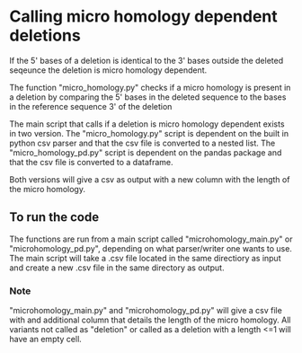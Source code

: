# Calling micro homology dependent deletions
If the 5' bases of a deletion is identical to the 3' bases outside 
the deleted seqeunce the deletion is micro homology dependent. 

The function "micro_homology.py" checks if a micro homology is present in a deletion by comparing the 5' bases in the deleted sequence to the bases in the reference sequence 3' of the deletion

The main script that calls if a deletion is micro homology dependent exists in two version. 
The "micro_homology.py" script is dependent on the built in python csv parser and that the csv file is converted to a nested list.
The "micro_homology_pd.py" script is dependent on the pandas package and that the csv file is converted to a dataframe. 

Both versions will give a csv as output with a new column with the length of the micro homology.

## To run the code
The functions are run from a main script called "microhomology_main.py" or "microhomology_pd.py", depending on what parser/writer one wants to use. The main script will take a .csv file located in the same directiory as input and create a new .csv file in the same directory as output.

### Note
"microhomology_main.py" and "microhomology_pd.py" will give a csv file with and additional column that details the length of the micro homology. All variants not called as "deletion" or called as a deletion with a length <=1 will have an empty cell.
